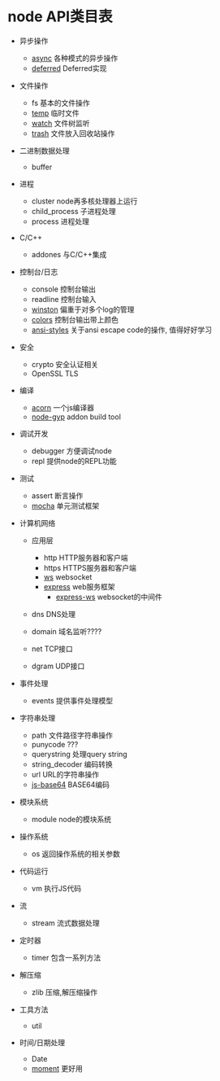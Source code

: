 # node API类目表
- 异步操作
	- [async](https://github.com/caolan/async) 各种模式的异步操作
	- [deferred](https://github.com/medikoo/deferred) Deferred实现
- 文件操作
	- fs 基本的文件操作
	- [temp](https://github.com/bruce/node-temp) 临时文件
	- [watch](https://github.com/mikeal/watch) 文件树监听
	- [trash](https://github.com/sindresorhus/trash) 文件放入回收站操作
- 二进制数据处理
	- buffer
- 进程
	- cluster node再多核处理器上运行
	- child_process 子进程处理
	- process 进程处理
- C/C++
	- addones 与C/C++集成
- 控制台/日志
	- console 控制台输出
	- readline 控制台输入
	- [winston](https://github.com/winstonjs/winston) 偏重于对多个log的管理
	- [colors](https://github.com/Marak/colors.js) 控制台输出带上颜色
	- [ansi-styles](https://github.com/chalk/ansi-styles) 关于ansi escape code的操作, 值得好好学习
- 安全
	- crypto 安全认证相关
	- OpenSSL TLS
- 编译
	- [acorn](https://github.com/marijnh/acorn) 一个js编译器
	- [node-gyp](https://github.com/TooTallNate/node-gyp) addon build tool
- 调试开发
	- debugger 方便调试node
	- repl 提供node的REPL功能
- 测试
	- assert 断言操作
	- [mocha](https://github.com/mochajs/mocha) 单元测试框架
- 计算机网络
	- 应用层
		- http HTTP服务器和客户端
        - https HTTPS服务器和客户端
        - [ws](https://github.com/websockets/ws) websocket
        - [express](https://github.com/strongloop/express) web服务框架
        	- [express-ws](https://github.com/HenningM/express-ws) websocket的中间件
	- dns DNS处理
	- domain 域名监听????

	- net TCP接口
	- dgram UDP接口

- 事件处理
	- events 提供事件处理模型
- 字符串处理
	- path 文件路径字符串操作
	- punycode ???
	- querystring 处理query string
	- string_decoder 编码转换
	- url URL的字符串操作
	- [js-base64](https://github.com/dankogai/js-base64) BASE64编码
- 模块系统
	- module node的模块系统
- 操作系统
	- os 返回操作系统的相关参数
- 代码运行
	- vm 执行JS代码
- 流
	- stream 流式数据处理
- 定时器
	- timer 包含一系列方法
- 解压缩
	- zlib 压缩,解压缩操作
- 工具方法
	- util 
- 时间/日期处理
	- Date
	- [moment](https://github.com/moment/moment) 更好用